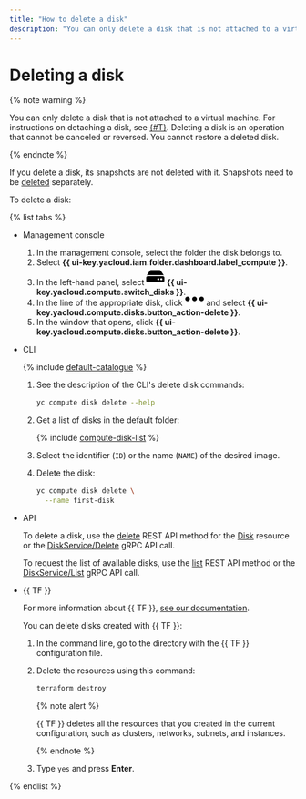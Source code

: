 ```yaml
---
title: "How to delete a disk"
description: "You can only delete a disk that is not attached to a virtual machine. Deleting a disk is an operation that cannot be canceled or reversed. You cannot restore a deleted disk. If you delete a disk, its snapshots are not deleted with it. Snapshots need to be deleted separately. To delete a disk from the management console, select the folder that hosts the disk, select the {{ compute-name }} service, on the Instances page, click Disks. In the line of the appropriate disk, click the select icon and then Delete."
---
```


# Deleting a disk

{% note warning %}

You can only delete a disk that is not attached to a virtual machine. For instructions on detaching a disk, see [{#T}](../vm-control/vm-detach-disk.md). Deleting a disk is an operation that cannot be canceled or reversed. You cannot restore a deleted disk.

{% endnote %}

If you delete a disk, its snapshots are not deleted with it. Snapshots need to be [deleted](../snapshot-control/delete.md) separately.

To delete a disk:

{% list tabs %}

- Management console

   1. In the management console, select the folder the disk belongs to.
   1. Select **{{ ui-key.yacloud.iam.folder.dashboard.label_compute }}**.
   1. In the left-hand panel, select ![image](../../../_assets/compute/disks-pic.svg) **{{ ui-key.yacloud.compute.switch_disks }}**.
   1. In the line of the appropriate disk, click ![image](../../../_assets/horizontal-ellipsis.svg) and select **{{ ui-key.yacloud.compute.disks.button_action-delete }}**.
   1. In the window that opens, click **{{ ui-key.yacloud.compute.disks.button_action-delete }}**.

- CLI

   {% include [default-catalogue](../../../_includes/default-catalogue.md) %}

   1. See the description of the CLI's delete disk commands:

      ```bash
      yc compute disk delete --help
      ```

   1. Get a list of disks in the default folder:

      {% include [compute-disk-list](../../../_includes/compute/disk-list.md) %}

   1. Select the identifier (`ID`) or the name (`NAME`) of the desired image.
   1. Delete the disk:

      ```bash
      yc compute disk delete \
        --name first-disk
      ```

- API

  To delete a disk, use the [delete](../../api-ref/Disk/delete.md) REST API method for the [Disk](../../api-ref/Disk/index.md) resource or the [DiskService/Delete](../../api-ref/grpc/disk_service.md#Delete) gRPC API call.

  To request the list of available disks, use the [list](../../api-ref/Disk/list.md) REST API method or the [DiskService/List](../../api-ref/grpc/disk_service.md#List) gRPC API call.

- {{ TF }}

   For more information about {{ TF }}, [see our documentation](../../../tutorials/infrastructure-management/terraform-quickstart.md#install-terraform).

   You can delete disks created with {{ TF }}:
   1. In the command line, go to the directory with the {{ TF }} configuration file.
   1. Delete the resources using this command:

      ```bash
      terraform destroy
      ```

      {% note alert %}

      {{ TF }} deletes all the resources that you created in the current configuration, such as clusters, networks, subnets, and instances.

      {% endnote %}

   1. Type `yes` and press **Enter**.

{% endlist %}